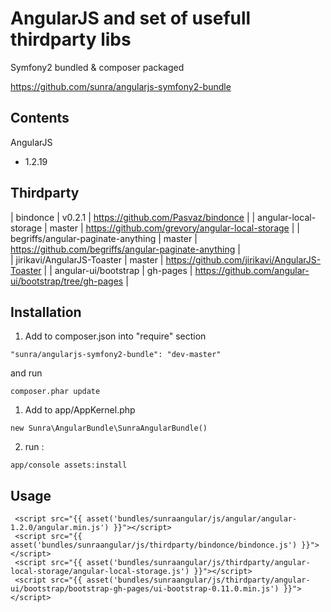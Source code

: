 AngularJS and set of usefull thirdparty libs
===============================================

Symfony2 bundled & composer packaged

https://github.com/sunra/angularjs-symfony2-bundle


Contents
--------
AngularJS 
- 1.2.19

Thirdparty
-------

| bindonce                           | v0.2.1   | https://github.com/Pasvaz/bindonce                    |
| angular-local-storage              | master   | https://github.com/grevory/angular-local-storage      | 
| begriffs/angular-paginate-anything | master   | https://github.com/begriffs/angular-paginate-anything |  
| jirikavi/AngularJS-Toaster         | master   | https://github.com/jirikavi/AngularJS-Toaster         |
| angular-ui/bootstrap               | gh-pages | https://github.com/angular-ui/bootstrap/tree/gh-pages |

Installation
------------

1. Add to composer.json into "require" section
```
"sunra/angularjs-symfony2-bundle": "dev-master"
```
and run 
```
composer.phar update
```

1. Add to app/AppKernel.php
```
new Sunra\AngularBundle\SunraAngularBundle()
```

2. run :
```
app/console assets:install
```


Usage
-----
```
 <script src="{{ asset('bundles/sunraangular/js/angular/angular-1.2.0/angular.min.js') }}"></script> 
 <script src="{{ asset('bundles/sunraangular/js/thirdparty/bindonce/bindonce.js') }}"></script>
 <script src="{{ asset('bundles/sunraangular/js/thirdparty/angular-local-storage/angular-local-storage.js') }}"></script>
 <script src="{{ asset('bundles/sunraangular/js/thirdparty/angular-ui/bootstrap/bootstrap-gh-pages/ui-bootstrap-0.11.0.min.js') }}"></script>

 




```